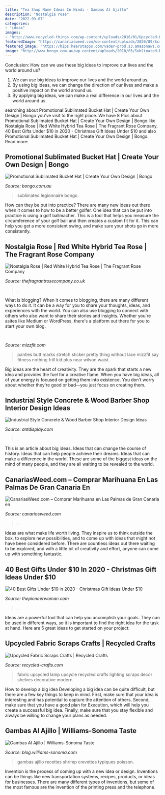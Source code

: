 ```yaml
---
title: "Tea Shop Name Ideas In Hindi - Gambas Al Ajillo"
description: "Nostalgia rose"
date: "2022-09-07"
categories:
- "ideas"
images:
- "http://www.recycled-things.com/wp-content/uploads/2016/01/Upcycled-Fabric-Lamp.jpg"
featuredImage: "https://canariasweed.com/wp-content/uploads/2020/09/Screenshot_20200908-153609_WhatsApp-473x1024.jpg"
featured_image: "https://hips.hearstapps.com/vader-prod.s3.amazonaws.com/1607374119-il_794xN.2710368093_1s0n.jpg?crop=1xw:1xh;center,top&amp;resize=480:*"
image: "http://www.bongo.com.au/wp-content/uploads/2018/03/Sublimated-Bucket-Hat-1-1024x729.jpg"
---
```



Conclusion: How can we use these big ideas to improve our lives and the world around us?
1. We can use big ideas to improve our lives and the world around us. 
2. By using big ideas, we can change the direction of our lives and make a positive impact on the world around us. 
3. By applying big ideas, we can make a real difference in our lives and the world around us.

	

		
searching about Promotional Sublimated Bucket Hat | Create Your Own Design | Bongo you've visit to the right place. We have 8 Pics about Promotional Sublimated Bucket Hat | Create Your Own Design | Bongo like Nostalgia Rose | Red White Hybrid Tea Rose | The Fragrant Rose Company, 40 Best Gifts Under $10 in 2020 - Christmas Gift Ideas Under $10 and also Promotional Sublimated Bucket Hat | Create Your Own Design | Bongo. Read more:
		
    
## Promotional Sublimated Bucket Hat | Create Your Own Design | Bongo

<img loading=lazy src="http://www.bongo.com.au/wp-content/uploads/2018/03/Sublimated-Bucket-Hat-1-1024x729.jpg" onerror="this.onerror=null;this.src='https://tse3.mm.bing.net/th?id=OIP.zbLycL4Pxwd3M0qv9PwVjwHaFR&amp;pid=15.1';" alt="Promotional Sublimated Bucket Hat | Create Your Own Design | Bongo">

_Source: bongo.com.au_

>sublimated legionnaire bongo. 

	

How can they be put into practice?
There are many new ideas out there when it comes to how to be a better golfer. One idea that can be put into practice is using a golf ballmacher. This is a tool that helps you measure the circumference of your golf ball and then creates a custom fit for it. This can help you get a more consistent swing, and make sure your shots go in more consistently.

    
## Nostalgia Rose | Red White Hybrid Tea Rose | The Fragrant Rose Company

<img loading=lazy src="https://www.thefragrantrosecompany.co.uk/media/catalog/product/n/o/nostalgia-garden-rose-2.jpg" onerror="this.onerror=null;this.src='https://tse3.mm.bing.net/th?id=OIP.mXJu4qr-n5IXjRN25xuY9QHaHa&amp;pid=15.1';" alt="Nostalgia Rose | Red White Hybrid Tea Rose | The Fragrant Rose Company">

_Source: thefragrantrosecompany.co.uk_

>. 

	

What is blogging?
When it comes to blogging, there are many different ways to do it. It can be a way for you to share your thoughts, ideas, and experiences with the world. You can also use blogging to connect with others who also want to share their stories and insights. Whether you're asites like Medium or WordPress, there's a platform out there for you to start your own blog.

    
## 

<img loading=lazy src="http://www.mizzfit.com/Public/Files/post/fitness_retail_associate_job_athleta_mizzfit_bb34d7d823.jpg" onerror="this.onerror=null;this.src='https://tse4.mm.bing.net/th?id=OIP.FziRcXSD2WZaE9F8ScLOIwHaDa&amp;pid=15.1';" alt="">

_Source: mizzfit.com_

>panties butt marks stretch sticker pretty thing without lace mizzfit say fitness nothing frill kid plus near wilson waist. 

	

Big ideas are the heart of creativity. They are the spark that starts a new idea and provides the fuel for a creative flame. When you have big ideas, all of your energy is focused on getting them into existence. You don't worry about whether they're good or bad—you just focus on creating them.

    
## Industrial Style Concrete &amp; Wood Barber Shop Interior Design Ideas

<img loading=lazy src="https://antdisplay.com/pub/media/magefan_blog/lifasl-29.jpg" onerror="this.onerror=null;this.src='https://tse1.mm.bing.net/th?id=OIP.FKkO2Cz9MVJAKXYYF34yyAHaE7&amp;pid=15.1';" alt="Industrial Style Concrete &amp; Wood Barber Shop Interior Design Ideas">

_Source: antdisplay.com_

>. 

	

This is an article about big ideas. Ideas that can change the course of history. Ideas that can help people achieve their dreams. Ideas that can make a difference in the world. These are some of the biggest ideas on the mind of many people, and they are all waiting to be revealed to the world.

    
## CanariasWeed.com – Comprar Marihuana En Las Palmas De Gran Canaria En

<img loading=lazy src="https://canariasweed.com/wp-content/uploads/2020/09/Screenshot_20200908-153609_WhatsApp-473x1024.jpg" onerror="this.onerror=null;this.src='https://tse3.mm.bing.net/th?id=OIP.eV6QzZWiGqt39e-7m5f7DwAAAA&amp;pid=15.1';" alt="CanariasWeed.com – Comprar Marihuana en Las Palmas de Gran Canaria en">

_Source: canariasweed.com_

>. 

	

Ideas are what make life worth living. They inspire us to think outside the box, to explore new possibilities, and to come up with ideas that might not have been considered before. There are countless ideas out there waiting to be explored, and with a little bit of creativity and effort, anyone can come up with something fantastic.

    
## 40 Best Gifts Under $10 In 2020 - Christmas Gift Ideas Under $10

<img loading=lazy src="https://hips.hearstapps.com/vader-prod.s3.amazonaws.com/1607374119-il_794xN.2710368093_1s0n.jpg?crop=1xw:1xh;center,top&amp;resize=480:*" onerror="this.onerror=null;this.src='https://tse2.mm.bing.net/th?id=OIP._EGf-9Pe7gT26w8FU2T2NAHaHf&amp;pid=15.1';" alt="40 Best Gifts Under $10 in 2020 - Christmas Gift Ideas Under $10">

_Source: thepioneerwoman.com_

>. 

	

Ideas are a powerful tool that can help you accomplish your goals. They can be used in different ways, so it is important to find the right idea for the task at hand. Here are 5 great ideas to get started on your project: 

    
## Upcycled Fabric Scraps Crafts | Recycled Crafts

<img loading=lazy src="http://www.recycled-things.com/wp-content/uploads/2016/01/Upcycled-Fabric-Lamp.jpg" onerror="this.onerror=null;this.src='https://tse2.mm.bing.net/th?id=OIP.iPrCFpQxT2hEnL1VNwE8VgHaE6&amp;pid=15.1';" alt="Upcycled Fabric Scraps Crafts | Recycled Crafts">

_Source: recycled-crafts.com_

>fabric upcycled lamp upcycle recycled crafts lighting scraps decor shelves decorative modern. 

	

How to develop a big idea
Developing a big idea can be quite difficult, but there are a few key things to keep in mind. First, make sure that your idea is interesting and has potential to capture the attention of others. Second, make sure that you have a good plan for Execution, which will help you create a successful big idea. Finally, make sure that you stay flexible and always be willing to change your plans as needed.

    
## Gambas Al Ajillo | Williams-Sonoma Taste

<img loading=lazy src="https://blog.williams-sonoma.com/wp-content/uploads/2016/08/sept-2-Gambas-al-Ajillo.jpg" onerror="this.onerror=null;this.src='https://tse4.mm.bing.net/th?id=OIP.zVxqHfEJXs2WD6ZQVrdRfgHaHa&amp;pid=15.1';" alt="Gambas Al Ajillo | Williams-Sonoma Taste">

_Source: blog.williams-sonoma.com_

>gambas ajillo recettes shrimp crevettes typiques poisson. 

	

Invention is the process of coming up with a new idea or design. Inventions can be things like new transportation systems, recipes, products, or ideas for businesses. There are many different types of inventions, but some of the most famous are the invention of the printing press and the telephone.


